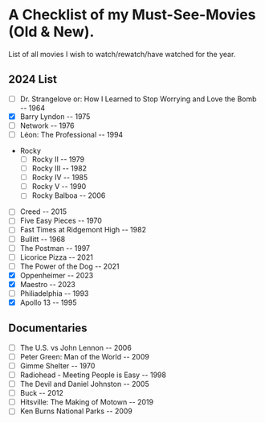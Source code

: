 # A Checklist of my Must-See-Movies (Old & New).

List of all movies I wish to watch/rewatch/have watched for the year.

## 2024 List

- [ ] Dr. Strangelove or: How I Learned to Stop Worrying and Love the Bomb -- 1964
- [x] Barry Lyndon -- 1975
- [ ] Network -- 1976
- [ ] Léon: The Professional -- 1994
- Rocky
  - [ ] Rocky II -- 1979
  - [ ] Rocky III -- 1982
  - [ ] Rocky IV -- 1985
  - [ ] Rocky V -- 1990
  - [ ] Rocky Balboa -- 2006
- [ ] Creed -- 2015
- [ ] Five Easy Pieces -- 1970
- [ ] Fast Times at Ridgemont High -- 1982
- [ ] Bullitt -- 1968
- [ ] The Postman -- 1997
- [ ] Licorice Pizza -- 2021
- [ ] The Power of the Dog -- 2021
- [x] Oppenheimer -- 2023
- [x] Maestro -- 2023
- [ ] Philiadelphia -- 1993
- [x] Apollo 13 -- 1995

## Documentaries

- [ ] The U.S. vs John Lennon -- 2006
- [ ] Peter Green: Man of the World -- 2009
- [ ] Gimme Shelter -- 1970
- [ ] Radiohead - Meeting People is Easy -- 1998
- [ ] The Devil and Daniel Johnston -- 2005
- [ ] Buck -- 2012
- [ ] Hitsville: The Making of Motown -- 2019
- [ ] Ken Burns National Parks -- 2009
